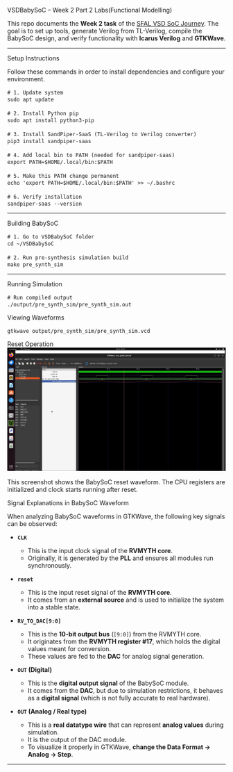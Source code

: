  VSDBabySoC – Week 2 Part 2 Labs(Functional Modelling)

This repo documents the **Week 2 task** of the [SFAL VSD SoC Journey](https://github.com/hemanthkumardm/SFAL-VSD-SoC-Journey).
The goal is to set up tools, generate Verilog from TL-Verilog, compile the BabySoC design, and verify functionality with **Icarus Verilog** and **GTKWave**.

---

 Setup Instructions

Follow these commands in order to install dependencies and configure your environment.

```
# 1. Update system
sudo apt update

# 2. Install Python pip
sudo apt install python3-pip

# 3. Install SandPiper-SaaS (TL-Verilog to Verilog converter)
pip3 install sandpiper-saas

# 4. Add local bin to PATH (needed for sandpiper-saas)
export PATH=$HOME/.local/bin:$PATH

# 5. Make this PATH change permanent
echo 'export PATH=$HOME/.local/bin:$PATH' >> ~/.bashrc

# 6. Verify installation
sandpiper-saas --version
```

---

 Building BabySoC

```
# 1. Go to VSDBabySoC folder
cd ~/VSDBabySoC

# 2. Run pre-synthesis simulation build
make pre_synth_sim
```

---

 Running Simulation

```
# Run compiled output
./output/pre_synth_sim/pre_synth_sim.out
```


 Viewing Waveforms

```
gtkwave output/pre_synth_sim/pre_synth_sim.vcd
```
 Reset Operation
![Reset waveform](photos/PREWAVEFORM.png)

This screenshot shows the BabySoC reset waveform. The CPU registers are initialized and clock starts running after reset.

Signal Explanations in BabySoC Waveform

When analyzing BabySoC waveforms in GTKWave, the following key signals can be observed:

* **`CLK`**

  * This is the input clock signal of the **RVMYTH core**.
  * Originally, it is generated by the **PLL** and ensures all modules run synchronously.

* **`reset`**

  * This is the input reset signal of the **RVMYTH core**.
  * It comes from an **external source** and is used to initialize the system into a stable state.

* **`RV_TO_DAC[9:0]`**

  * This is the **10-bit output bus** (`[9:0]`) from the RVMYTH core.
  * It originates from the **RVMYTH register #17**, which holds the digital values meant for conversion.
  * These values are fed to the **DAC** for analog signal generation.

* **`OUT` (Digital)**

  * This is the **digital output signal** of the BabySoC module.
  * It comes from the **DAC**, but due to simulation restrictions, it behaves as a **digital signal** (which is not fully accurate to real hardware).

* **`OUT` (Analog / Real type)**

  * This is a **real datatype wire** that can represent **analog values** during simulation.
  * It is the output of the DAC module.
  * To visualize it properly in GTKWave, **change the Data Format → Analog → Step**.

---
